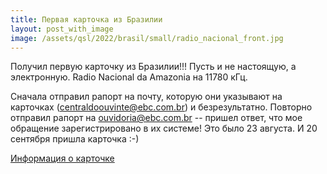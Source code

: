 ```yaml
---
title: Первая карточка из Бразилии
layout: post_with_image
image: /assets/qsl/2022/brasil/small/radio_nacional_front.jpg
---
```


Получил первую карточку из Бразилии!!! Пусть и не
настоящую, а электронную. Radio Nacional da Amazonia
на 11780 кГц.

Сначала отправил рапорт на почту,
которую они указывают на карточках
(centraldoouvinte@ebc.com.br) и безрезультатно.
Повторно отправил рапорт на ouvidoria@ebc.com.br
-- пришел ответ, что мое обращение зарегистрировано
в их системе! Это было 23 августа. И 20 сентября
пришла карточка :-)

[Информация о карточке](/qsls/radio_nacional_sep2022.html)
